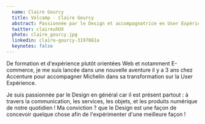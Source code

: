 ```yaml
---
  name: Claire Gourcy
  title: Volcamp - Claire Gourcy
  abstract: Passionnée par le Design et accompagnatrice en User Expérience
  twitter: claireuhUX
  photo: claire_gourcy.jpg
  linkedin: claire-gourcy-3197861a
  keynotes: false
---
```

De formation et d'expérience plutôt orientées Web et notamment E-commerce, je me suis lancée dans une nouvelle aventure il y a 3 ans chez Accenture pour accompagner Michelin dans sa transformation sur la User Expérience.

Je suis passionnée par le Design en général car il est présent partout : à travers la communication, les services, les objets, et les produits numérique de notre quotidien !
Ma conviction ? que le Design est une façon de concevoir quelque chose afin de l'expérimenter d'une meilleure façon !